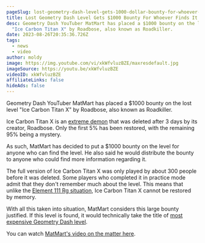 ```yaml
---
pageSlug: lost-geometry-dash-level-gets-1000-dollar-bounty-for-whoever-finds-it
title: Lost Geometry Dash Level Gets $1000 Bounty For Whoever Finds It
desc: Geometry Dash YouTuber MatMart has placed a $1000 bounty on the lost level
  "Ice Carbon Titan X" by Roadbose, also known as Roadkiller.
date: 2023-08-26T20:35:36.726Z
tags:
  - news
  - video
author: moldy
image: https://img.youtube.com/vi/xkWfvluzBZE/maxresdefault.jpg
imageSource: https://youtu.be/xkWfvluzBZE
videoID: xkWfvluzBZE
affiliateLinks: false
hideAds: false
---
```

Geometry Dash YouTuber MatMart has placed a $1000 bounty on the lost level "Ice Carbon Titan X" by Roadbose, also known as Roadkiller.

Ice Carbon Titan X is an [extreme demon](/categories/demonlist/) that was deleted after 3 days by its creator, Roadbose. Only the first 5% has been restored, with the remaining 95% being a mystery.

As such, MatMart has decided to put a $1000 bounty on the level for anyone who can find the level. He also said he would distribute the bounty to anyone who could find more information regarding it.

The full version of Ice Carbon Titan X was only played by about 300 people before it was deleted. Some players who completed it in practice mode admit that they don't remember much about the level. This means that unlike the [Element 111 Rg situation](/posts/geometry-dash-element-111-rg-found-but-theres-a-catch/), Ice Carbon Titan X cannot be restored by memory.

With all this taken into situation, MatMart considers this large bounty justified. If this level is found, it would technically take the title of [most expensive Geometry Dash level](/posts/layout-sold/).

You can watch [MatMart's video on the matter here](https://youtu.be/xkWfvluzBZE).